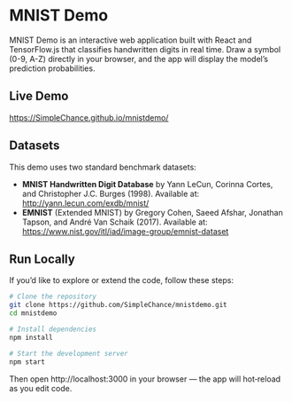 # MNIST Demo

MNIST Demo is an interactive web application built with React and TensorFlow.js that classifies handwritten digits in real time. Draw a symbol (0-9, A-Z) directly in your browser, and the app will display the model’s prediction probabilities.

## Live Demo

https://SimpleChance.github.io/mnistdemo/

## Datasets

This demo uses two standard benchmark datasets:

- **MNIST Handwritten Digit Database** by Yann LeCun, Corinna Cortes, and Christopher J.C. Burges (1998). Available at: http://yann.lecun.com/exdb/mnist/
- **EMNIST** (Extended MNIST) by Gregory Cohen, Saeed Afshar, Jonathan Tapson, and André Van Schaik (2017). Available at: https://www.nist.gov/itl/iad/image-group/emnist-dataset

## Run Locally

If you’d like to explore or extend the code, follow these steps:

```bash
# Clone the repository
git clone https://github.com/SimpleChance/mnistdemo.git
cd mnistdemo

# Install dependencies
npm install

# Start the development server
npm start
```

Then open http://localhost:3000 in your browser — the app will hot‑reload as you edit code.
